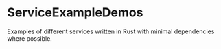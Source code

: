 # ServiceExampleDemos
Examples of different services written in Rust with minimal dependencies where possible.
